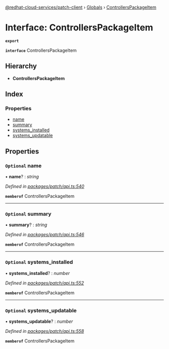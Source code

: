 [@redhat-cloud-services/patch-client](../README.md) › [Globals](../globals.md) › [ControllersPackageItem](controllerspackageitem.md)

# Interface: ControllersPackageItem

**`export`** 

**`interface`** ControllersPackageItem

## Hierarchy

* **ControllersPackageItem**

## Index

### Properties

* [name](controllerspackageitem.md#optional-name)
* [summary](controllerspackageitem.md#optional-summary)
* [systems_installed](controllerspackageitem.md#optional-systems_installed)
* [systems_updatable](controllerspackageitem.md#optional-systems_updatable)

## Properties

### `Optional` name

• **name**? : *string*

*Defined in [packages/patch/api.ts:540](https://github.com/RedHatInsights/javascript-clients/blob/6a9cdc7/packages/patch/api.ts#L540)*

**`memberof`** ControllersPackageItem

___

### `Optional` summary

• **summary**? : *string*

*Defined in [packages/patch/api.ts:546](https://github.com/RedHatInsights/javascript-clients/blob/6a9cdc7/packages/patch/api.ts#L546)*

**`memberof`** ControllersPackageItem

___

### `Optional` systems_installed

• **systems_installed**? : *number*

*Defined in [packages/patch/api.ts:552](https://github.com/RedHatInsights/javascript-clients/blob/6a9cdc7/packages/patch/api.ts#L552)*

**`memberof`** ControllersPackageItem

___

### `Optional` systems_updatable

• **systems_updatable**? : *number*

*Defined in [packages/patch/api.ts:558](https://github.com/RedHatInsights/javascript-clients/blob/6a9cdc7/packages/patch/api.ts#L558)*

**`memberof`** ControllersPackageItem
